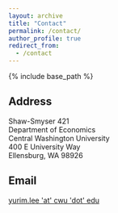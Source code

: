 ```yaml
---
layout: archive
title: "Contact"
permalink: /contact/
author_profile: true
redirect_from:
  - /contact
---
```


{% include base_path %}

## Address
Shaw-Smyser 421\
Department of Economics\
Central Washington University\
400 E University Way\
Ellensburg, WA 98926

## Email
[yurim.lee 'at' cwu 'dot' edu](mailto:yurim.lee@cwu.edu)
